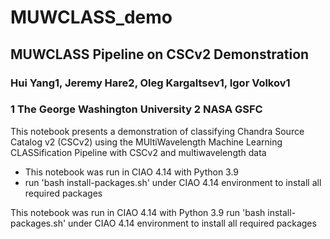 # MUWCLASS_demo
 
## MUWCLASS Pipeline on CSCv2 Demonstration
### Hui Yang1, Jeremy Hare2, Oleg Kargaltsev1, Igor Volkov1
### 1 The George Washington University 2 NASA GSFC

This notebook presents a demonstration of classifying Chandra Source Catalog v2 (CSCv2) using the MUltiWavelength Machine Learning CLASSification Pipeline with CSCv2 and multiwavelength data

* This notebook was run in CIAO 4.14 with Python 3.9 
* run 'bash install-packages.sh' under CIAO 4.14 environment to install all required packages 

 This notebook was run in CIAO 4.14 with Python 3.9
run 'bash install-packages.sh' under CIAO 4.14 environment to install all required packages
